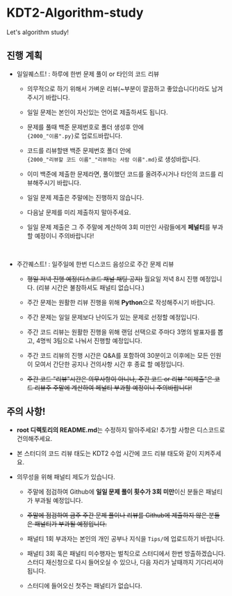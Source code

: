 # KDT2-Algorithm-study
Let's algorithm study!


## 진행 계획

-   일일퀘스트! : 하루에 한번 문제 풀이 or 타인의 코드 리뷰

    +   의무적으로 하기 위해서 가벼운 리뷰(~부분이 깔끔하고 좋았습니다!)라도 남겨주시기 바랍니다.

    +   일일 문제는 본인이 자신있는 언어로 제출하셔도 됩니다.

    +   문제를 풀때 백준 문제번호로 폴더 생성후 안에 
    <br>`{2000_"이름".py}`로 업로드바랍니다.

    +   코드를 리뷰할땐 백준 문제번호 폴더 안에 
    <br>`{2000_"리뷰할 코드 이름"_"리뷰하는 사람 이름".md}`로  생성바랍니다.

    +   이미 백준에 제출한 문제라면, 풀이했던 코드를 올려주시거나 타인의 코드를 리뷰해주시기 바랍니다.

    +   일일 문제 제출은 주말에는 진행하지 않습니다.

    +   다음날 문제를 미리 제출하지 말아주세요.

    +   일일 문제 제출은 그 주 주말에 계산하여 3회 미만인 사람들에게 **페널티**를 부과할 예정이니 주의바랍니다!

<br>

-   주간퀘스트! : 일주일에 한번 디스코드 음성으로 주간 문제 리뷰

    +   ~~평일 저녁 진행 예정(디스코드 채널 채팅 공지)~~ 월요일 저녁 8시 진행 예정입니다. (리뷰 시간은 불참하셔도 패널티 없습니다.)

    +   주간 문제는 원활한 리뷰 진행을 위해 **Python**으로 작성해주시기 바랍니다.
    
    +   주간 문제는 일일 문제보다 난이도가 있는 문제로 선정할 예정입니다.
    
    +   주간 코드 리뷰는 원활한 진행을 위해 랜덤 선택으로 주마다 3명의 발표자를 뽑고, 4명씩 3팀으로 나눠서 진행할 예정입니다.
    
    +   주간 코드 리뷰의 진행 시간은 Q&A를 포함하여 30분이고 이후에는 모든 인원이 모여서 간단한 공지나 건의사항 시간 후 종료 할 예정입니다.
    
    +   ~~주간 코드 "리뷰"시간은 의무사항이 아니나, 주간 코드 or 리뷰 "미제출"은 코드 리뷰주 주말에 계산하여 페널티 부과할 예정이니 주의바랍니다!~~



## 주의 사항!

-   **root 디렉토리의 README.md**는 수정하지 말아주세요! 추가할 사항은 디스코드로 건의해주세요.

-   본 스터디의 코드 리뷰 태도는 KDT2 수업 시간에 코드 리뷰 태도와 같이 지켜주세요.

-   의무성을 위해 패널티 제도가 있습니다. 

    +   주말에 점검하여 Github에 **일일 문제 풀이 횟수가 3회 미만**이신 분들은 패널티가 부과될 예정입니다.

    +   ~~주말에 점검하여 금주 주간 문제 풀이나 리뷰를 Github에 제출하지 않은 분들은 패널티가 부과될 예정입니다.~~

    +   패널티 1회 부과자는 본인의 개인 공부나 지식을 `Tips/`에 업로드하기 바랍니다.

    +   패널티 3회 혹은 패널티 미수행자는 벌칙으로 스터디에서 한번 방출하겠습니다.
        <br>스터디 재신청으로 다시 들어오실 수 있으나, 다음 자리가 날때까지 기다리셔야 됩니다.

    +   스터디에 들어오신 첫주는 패널티가 없습니다.

